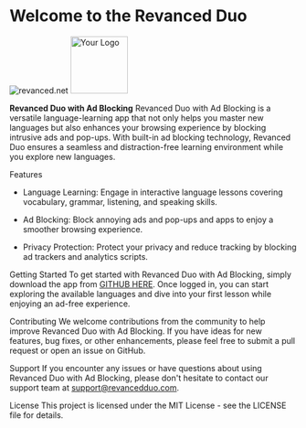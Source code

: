 # Welcome to the Revanced Duo

![revanced.net](https://revanced.net/assets/img/android-chrome-192x192.png) <img src="![image](https://github.com/MarshMeadow/Duo/assets/88599122/22cfde88-2c3e-4e1f-8e6c-f2454e208402)
" alt="Your Logo" width="100">

**Revanced Duo with Ad Blocking**
  Revanced Duo with Ad Blocking is a versatile language-learning app that not only helps you master new languages but also enhances your browsing experience by blocking intrusive ads and pop-ups. With built-in ad blocking technology, Revanced Duo ensures a seamless and distraction-free learning environment while you explore new languages.

Features
- Language Learning: Engage in interactive language lessons covering vocabulary, grammar, listening, and speaking skills.

- Ad Blocking: Block annoying ads and pop-ups and apps to enjoy a smoother browsing experience.

- Privacy Protection: Protect your privacy and reduce tracking by blocking ad trackers and analytics scripts.

Getting Started
  To get started with Revanced Duo with Ad Blocking, simply download the app from [GITHUB HERE](). Once logged in, you can start exploring the available languages and dive into your first lesson while enjoying an ad-free experience.

Contributing
  We welcome contributions from the community to help improve Revanced Duo with Ad Blocking. If you have ideas for new features, bug fixes, or other enhancements, please feel free to submit a pull request or open an issue on GitHub.

Support
  If you encounter any issues or have questions about using Revanced Duo with Ad Blocking, please don't hesitate to contact our support team at [support@revancedduo.com](https://www.revanced.net/contact).

License
  This project is licensed under the MIT License - see the LICENSE file for details.
